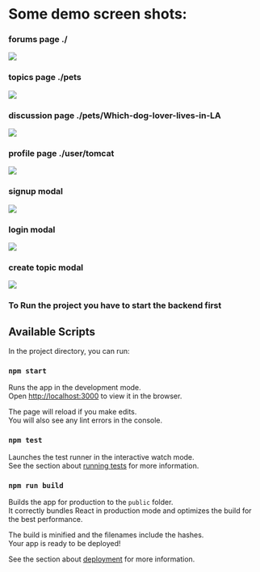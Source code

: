 

# Some demo screen shots:
### forums page ./
![](snapshots/forums.png)
### topics page ./pets
![](snapshots/topics.png)
### discussion page ./pets/Which-dog-lover-lives-in-LA
![](snapshots/discussion.png)
### profile page ./user/tomcat
![](snapshots/profile.png)
### signup modal
![](snapshots/signup.png)
### login modal
![](snapshots/login.png)
### create topic modal
![](snapshots/create.png)

### To Run the project you have to start the backend first

## Available Scripts

In the project directory, you can run:

### `npm start`

Runs the app in the development mode.<br />
Open [http://localhost:3000](http://localhost:3000) to view it in the browser.

The page will reload if you make edits.<br />
You will also see any lint errors in the console.

### `npm test`

Launches the test runner in the interactive watch mode.<br />
See the section about [running tests](https://facebook.github.io/create-react-app/docs/running-tests) for more information.

### `npm run build`

Builds the app for production to the `public` folder.<br />
It correctly bundles React in production mode and optimizes the build for the best performance.

The build is minified and the filenames include the hashes.<br />
Your app is ready to be deployed!

See the section about [deployment](https://facebook.github.io/create-react-app/docs/deployment) for more information.
